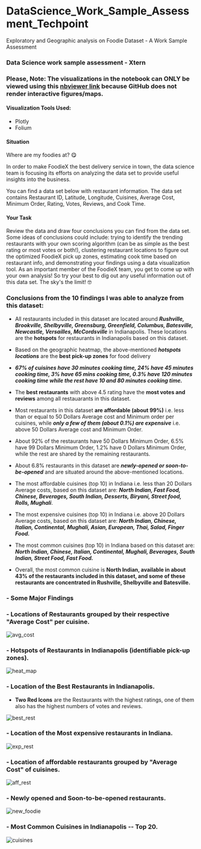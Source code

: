 [//]: # (Image References)

[image3]: ./foodie_images/average_cost_foodie.PNG "avg_cost"
[image1]: ./foodie_images/heatmap_foodie.PNG "heat_map"
[image2]: ./foodie_images/best_rest_foodie.PNG "best_rest"
[image4]: ./foodie_images/exp_rest_foodie.PNG "exp_rest"
[image5]: ./foodie_images/aff_rest_foodie.PNG "aff_rest"
[image6]: ./foodie_images/new_foodie.PNG "new_foodie"
[image7]: ./foodie_images/new_plot(68) "cuisines"

# DataScience_Work_Sample_Assessment_Techpoint
Exploratory and Geographic analysis on Foodie Dataset - A Work Sample Assessment





### Data Science work sample assessment - Xtern 

### Please, Note: The visualizations in the notebook can ONLY be viewed using this [nbviewer link](https://nbviewer.jupyter.org/github/AdeboyeML/DataScience_Work_Sample_Assessment_Techpoint/blob/main/Data_Science_Work_Sample_Assessment.ipynb) because GitHub does not render interactive figures/maps. 


#### Visualization Tools Used:

- Plotly
- Folium

#### Situation

Where are my foodies at? 😋 

In order to make FoodieX the best delivery service in town, the data science team is focusing its efforts on analyzing the data set to provide useful insights into the business. 

You can find a data set below with restaurant information. The data set contains Restaurant ID, Latitude, Longitude, Cuisines, Average Cost, Minimum Order, Rating, Votes, Reviews, and Cook Time.

#### Your Task

Review the data and draw four conclusions you can find from the data set. Some ideas of conclusions could include: trying to identify the trending restaurants with your own scoring algorithm (can be as simple as the best rating or most votes or both!), clustering restaurant locations to figure out the optimized FoodieX pick up zones, estimating cook time based on restaurant info, and demonstrating your findings using a data visualization tool. As an important member of the FoodieX team, you get to come up with your own analysis! So try your best to dig out any useful information out of this data set. The sky's the limit! 🤓


### Conclusions from the 10 findings I was able to analyze from this dataset:

- All restaurants included in this dataset are located around ***Rushville, Brookville, Shelbyville, Greensburg, Greenfield, Columbus, Batesville, Newcastle, Versailles, McCordsville*** in Indianapolis. These locations are the **hotspots** for restaurants in Indianapolis based on this dataset.



- Based on the geographic heatmap, the above-mentioned ***hotspots locations*** are the **best pick-up zones** for food delivery



- ***67% of cuisines have 30 minutes cooking time, 24% have 45 minutes cooking time, 3% have 65 mins cooking time, 0.3% have 120 minutes cooking time while the rest have 10 and 80 minutes cooking time.***



- The **best restaurants** with above 4.5 rating have the **most votes and reviews** among all restauarants in this dataset.



- Most restaurants in this dataset **are affordable (about 99%)** i.e. less than or equal to 50 Dollars Average cost and Minimum order per cuisines, while ***only a few of them (about 0.1%) are expensive*** i.e. above 50 Dollars Average cost and Minimum Order.



- About 92% of the restaurants have 50 Dollars Minimum Order, 6.5% have 99 Dollars Minimum Order, 1.2% have 0 Dollars Minimum Order, while the rest are shared by the remaining restaurants.



- About 6.8% restaurants in this dataset are ***newly-opened or soon-to-be-opened*** and are situated around the above-mentioned locations.



- The most affordable cuisines (top 10) in Indiana i.e. less than 20 Dollars Average costs, based on this dataset are: ***North Indian, Fast Food, Chinese, Beverages, South Indian, Desserts, Biryani, Street food, Rolls, Mughali***.



- The most expensive cuisines (top 10) in Indiana i.e. above 20 Dollars Average costs, based on this dataset are: ***North Indian, Chinese, Italian, Continental, Mughali, Asian, European, Thai, Salad, Finger Food.***



- The most common cuisines (top 10) in Indiana based on this dataset are: ***North Indian, Chinese, Italian, Continental, Mughali, Beverages, South Indian, Street Food, Fast Food.***



- Overall, the most common cuisine is **North Indian, available in about 43% of the restaurants included in this dataset, and some of these restaurants are concentrated in Rushville, Shelbyville and Batesville.**




### - Some Major Findings

### - Locations of Restaurants grouped by their respective "Average Cost" per cuisine.
![avg_cost][image3]



### - Hotspots of Restaurants in Indianapolis (identifiable pick-up zones).
![heat_map][image1]



### - Location of the Best Restaurants in Indianapolis.

- **Two Red Icons** are the Restaurants with the highest ratings, one of them also has the highest numbers of votes and reviews.

![best_rest][image2]



### - Location of the Most expensive restaurants in Indiana.
![exp_rest][image4]


### - Location of affordable restaurants grouped by "Average Cost" of cuisines.
![aff_rest][image5]


### - Newly opened and Soon-to-be-opened restaurants.
![new_foodie][image6]



### - Most Common Cuisines in Indianapolis -- Top 20.
![cuisines][image7]
